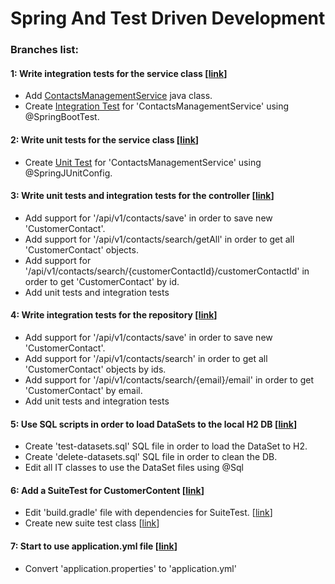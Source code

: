 # Spring And Test Driven Development

### Branches list:

#### 1: Write integration tests for the service class [[link](https://github.com/meirlustig1983/spring-and-test-driven-development/pull/1)]

* Add [ContactsManagementService](https://github.com/meirlustig1983/spring-and-test-driven-development/blob/main/src/main/java/com/ml/springandtestdrivendevelopment/services/ContactsManagementService.java) java class.
* Create [Integration Test](https://github.com/meirlustig1983/spring-and-test-driven-development/blob/main/src/test/java/com/ml/springandtestdrivendevelopment/services/ContactsManagementServiceTest.java) for 'ContactsManagementService' using @SpringBootTest.  

#### 2: Write unit tests for the service class [[link](https://github.com/meirlustig1983/spring-and-test-driven-development/pull/2)]

* Create [Unit Test](https://github.com/meirlustig1983/spring-and-test-driven-development/blob/main/src/test/java/com/ml/springandtestdrivendevelopment/services/ContactsManagementServiceUnitTest.java) for 'ContactsManagementService' using @SpringJUnitConfig.

#### 3: Write unit tests and integration tests for the controller [[link](https://github.com/meirlustig1983/spring-and-test-driven-development/pull/4)]

* Add support for '/api/v1/contacts/save' in order to save new 'CustomerContact'.
* Add support for '/api/v1/contacts/search/getAll' in order to get all 'CustomerContact' objects.
* Add support for '/api/v1/contacts/search/{customerContactId}/customerContactId' in order to get 'CustomerContact' by id.
* Add unit tests and integration tests

#### 4: Write integration tests for the repository [[link](https://github.com/meirlustig1983/spring-and-test-driven-development/pull/5)]

* Add support for '/api/v1/contacts/save' in order to save new 'CustomerContact'.
* Add support for '/api/v1/contacts/search' in order to get all 'CustomerContact' objects by ids.
* Add support for '/api/v1/contacts/search/{email}/email' in order to get 'CustomerContact' by email.
* Add unit tests and integration tests

#### 5: Use SQL scripts in order to load DataSets to the local H2 DB [[link](https://github.com/meirlustig1983/spring-and-test-driven-development/pull/6)]

* Create 'test-datasets.sql' SQL file in order to load the DataSet to H2.
* Create 'delete-datasets.sql' SQL file in order to clean the DB.
* Edit all IT classes to use the DataSet files using @Sql

#### 6: Add a SuiteTest for CustomerContent [[link](https://github.com/meirlustig1983/spring-and-test-driven-development/pull/7)]

* Edit 'build.gradle' file with dependencies for SuiteTest. [[link](https://github.com/meirlustig1983/spring-and-test-driven-development/pull/7/files#diff-49a96e7eea8a94af862798a45174e6ac43eb4f8b4bd40759b5da63ba31ec3ef7R29)]
* Create new suite test class [[link](https://github.com/meirlustig1983/spring-and-test-driven-development/pull/7/files#diff-7b196dd5e5e6fa473e94bbe5d13833e3c06e700afd6f12927794c9da660b7122R1)]

#### 7: Start to use application.yml file [[link](https://github.com/meirlustig1983/spring-and-test-driven-development/pull/8)]

* Convert 'application.properties' to 'application.yml'